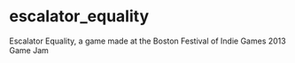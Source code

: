 escalator_equality
==================

Escalator Equality, a game made at the Boston Festival of Indie Games 2013 Game Jam
